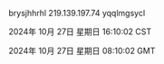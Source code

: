 brysjhhrhl 219.139.197.74 yqqlmgsycl

2024年 10月 27日 星期日 16:10:02 CST

2024年 10月 27日 星期日 08:10:02 GMT

